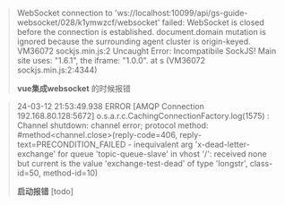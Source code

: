 > WebSocket connection to 'ws://localhost:10099/api/gs-guide-websocket/028/k1ymwzcf/websocket' failed: WebSocket is closed before the connection is established.
> document.domain mutation is ignored because the surrounding agent cluster is origin-keyed.
> VM36072 sockjs.min.js:2  Uncaught Error: Incompatibile SockJS! Main site uses: "1.6.1", the iframe: "1.0.0".
at s (VM36072 sockjs.min.js:2:4344)  
> 
> **vue集成websocket** 的时候报错

> 24-03-12 21:53:49.938 ERROR [AMQP Connection 192.168.80.128:5672] o.s.a.r.c.CachingConnectionFactory.log(1575) : Channel shutdown: channel error; protocol method: #method<channel.close>(reply-code=406, reply-text=PRECONDITION_FAILED - inequivalent arg 'x-dead-letter-exchange' for queue 'topic-queue-slave' in vhost '/': received none but current is the value 'exchange-test-dead' of type 'longstr', class-id=50, method-id=10)
> 
> **启动报错** [todo]